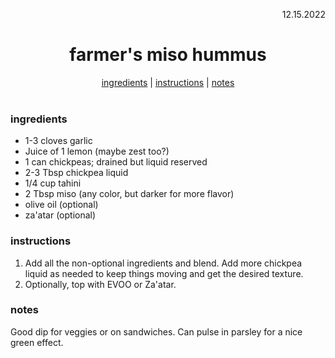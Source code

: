 <p align="right">12.15.2022</p>

<h1 align="center">farmer's miso hummus</h1>

<div align="center">
  <a href="#ingredients">ingredients</a> | 
  <a href="#instructions">instructions</a> | 
  <a href="#notes">notes</a>
</div>
<br>

### ingredients
- 1-3 cloves garlic 
- Juice of 1 lemon (maybe zest too?)
- 1 can chickpeas; drained but liquid reserved 
- 2-3 Tbsp chickpea liquid
- 1/4 cup tahini
- 2 Tbsp miso (any color, but darker for more flavor)
- olive oil (optional)
- za'atar (optional)

### instructions
1. Add all the non-optional ingredients and blend.  Add more chickpea liquid as needed to keep things moving and get the desired texture. 
1. Optionally, top with EVOO or Za'atar.

### notes
Good dip for veggies or on sandwiches. Can pulse in parsley for a nice green effect.

